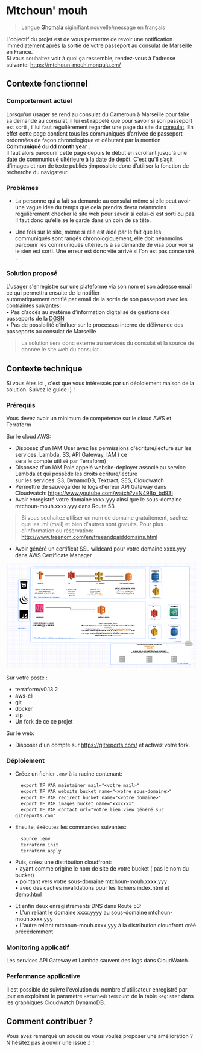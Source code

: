 
# Mtchoun' mouh
> Langue [Ghomala](https://fr.wikipedia.org/wiki/Ghomala%CA%BC) siginifiant nouvelle/message en français

L'objectif du projet est de vous permettre de revoir une notification immédiatement après la sortie de votre passeport au consulat de Marseille en France.  
Si vous souhaitez voir à quoi ça ressemble, rendez-vous à l'adresse suivante: https://mtchoun-mouh.mongulu.cm/

## Contexte fonctionnel

### Comportement actuel

Lorsqu'un usager se rend au consulat du Cameroun à Marseille pour faire sa demande au consulat, il lui est rappelé que pour savoir si son passeport est sorti , il lui faut régulièrement regarder une page du site du [consulat](https://www.consulacam-marseille.fr/index.php?p=consulat-cameroun-passeports). En effet cette page contient tous les communiqués d’arrivée de passeport ordonnées de façon chronologique et débutant par la mention  **Communiqué du dd month year** .  
Il faut alors parcourir cette page depuis le début en scrollant jusqu'à une date de communiqué ultérieure à la date de dépôt. C'est qu'il s’agit d’images et non de texte publiés ;impossible donc d’utiliser la fonction de recherche du navigateur.

### Problèmes

* La personne qui a fait sa demande au consulat même si elle peut avoir une vague idée du temps que cela prendra devra néanmoins régulièrement checker le site web pour savoir si celui-ci est sorti ou pas. Il faut donc qu’elle se le garde dans un coin de sa tête.

* Une fois sur le site, même si elle est aidé par le fait que les communiqués sont rangés chronologiquement, elle doit néanmoins parcourir les communiqués ultérieurs à sa demande de visa pour voir si le sien est sorti. Une erreur est donc vite arrivé si l’on est pas concentré . 

### Solution proposé
L'usager s'enregistre sur une plateforme via son nom et son adresse email ce qui permettra ensuite de le notifier  
automatiquement notifié par email de la sortie de son passeport avec les contraintes suivantes:   
    • Pas d’accès au système d’information digitalisé de gestions des passeports de la [DGSN]( https://www.dgsn.cm/?fbclid=IwAR1KmGe-drUBiwpUg_tx-6b-crEPsXrqoPdTK7X8Ik-mag-NG7pUky4zV7U)    
    • Pas de possibilité d’influer sur le processus interne de délivrance des passeports au consulat de Marseille
    
> La solution sera donc externe au services du consulat et la source de donnée le site web du consulat. 



## Contexte technique

Si vous êtes ici , c'est que vous intéressés par un déploiement maison de la solution. Suivez le guide :) !

### Prérequis
Vous devez avoir un minimum de compétence sur le cloud AWS et Terraform

Sur le cloud AWS:
* Disposez d'un IAM User avec les permissions d'écriture/lecture sur les services: Lambda, S3, API Gateway, IAM ( ce  
sera le compte utilisé par Terraform)
* Disposez d'un IAM Role appelé website-deployer associé au service Lambda et qui possède les droits écriture/lecture  
 sur les services: S3, DynamoDB, Textract, SES, Cloudwatch
* Permettre de sauvegarder le logs d'erreur API Gateway dans Cloudwatch: https://www.youtube.com/watch?v=N49Bp_bd93I
* Avoir enregistré votre domaine xxxx.yyy ainsi que le sous-domaine mtchoun-mouh.xxxx.yyy dans Route 53
> Si vous souhaitez utiliser un nom de domaine gratuitement, sachez que les .ml (mali) et bien d'autres sont gratuits.
> Pour plus d'information ou réservation: http://www.freenom.com/en/freeandpaiddomains.html
* Avoir généré un certificat SSL wildcard pour votre domaine xxxx.yyy dans AWS Certificate Manager 

![Design](design.png)

Sur votre poste : 
* terraform/v0.13.2
* aws-cli
* git
* docker
* zip
* Un fork de ce ce projet

Sur le web:
* Disposer d'un compte sur https://gitreports.com/ et activez votre fork.


### Déploiement

* Créez un fichier `.env` à la racine contenant:
  ```
    export TF_VAR_maintainer_mail="<votre mail>"
    export TF_VAR_website_bucket_name="<votre sous-domaine>"
    export TF_VAR_redirect_bucket_name="<votre domaine>"
    export TF_VAR_images_bucket_name="xxxxxxx"
    export TF_VAR_contact_url="votre lien view généré sur gitreports.com"
  ```    
    
* Ensuite, éxécutez les commandes suivantes:
  ```
    source .env
    terraform init
    terraform apply
  ```
 
* Puis, créez une distribution cloudfront:  
    • ayant comme origine le nom de site de votre bucket ( pas le nom du bucket)    
    • pointant vers votre sous-domaine mtchoun-mouh.xxxx.yyy  
    • avec des caches invalidations pour les fichiers index.html et demo.html
    
 
* Et enfin deux enregistrements DNS dans Route 53:  
    • L'un reliant le domaine xxxx.yyyy au sous-domaine mtchoun-mouh.xxxx.yyy  
    • L'autre reliant mtchoun-mouh.xxxx.yyy à la distribution cloudfront créé précédemment


### Monitoring applicatif

Les services API Gateway et Lambda sauvent des logs dans CloudWatch.

### Performance applicative

Il est possible de suivre l'évolution du nombre d'utilisateur enregistré par jour en exploitant le paramètre
`ReturnedItemCount` de la table `Register` dans les graphiques Cloudwatch DynamoDB.


## Comment contribuer ?

Vous avez remarqué un soucis ou vous voulez proposer une amélioration ? N'hésitez pas à ouvrir une issue :) !
